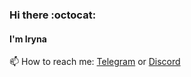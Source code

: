 ### Hi there :octocat:
#### I'm Iryna

📫 How to reach me: [Telegram](https://t.me/imishaa) or [Discord](https://discordapp.com/users/596710743689134089/)
